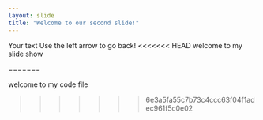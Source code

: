 ```yaml
---
layout: slide
title: "Welcome to our second slide!"
---
```

Your text
Use the left arrow to go back!
<<<<<<< HEAD
welcome to my slide show

=======


welcome to my code file
>>>>>>> 6e3a5fa55c7b73c4ccc63f04f1adec961f5c0e02

